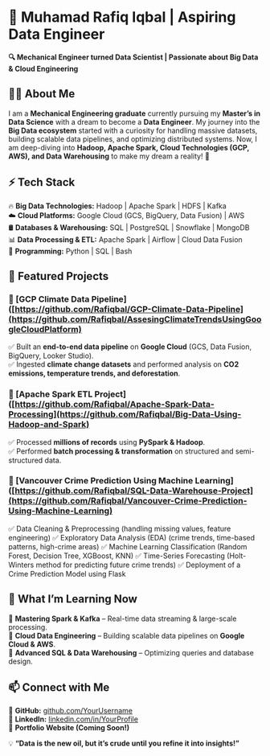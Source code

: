 # 🚀 Muhamad Rafiq Iqbal | Aspiring Data Engineer  

**🔍 Mechanical Engineer turned Data Scientist | Passionate about Big Data & Cloud Engineering**  

## 👨‍💻 About Me  
I am a **Mechanical Engineering graduate** currently pursuing my **Master’s in Data Science** with a dream to become a **Data Engineer**. My journey into the **Big Data ecosystem** started with a curiosity for handling massive datasets, building scalable data pipelines, and optimizing distributed systems. Now, I am deep-diving into **Hadoop, Apache Spark, Cloud Technologies (GCP, AWS), and Data Warehousing** to make my dream a reality! 🚀  

## ⚡ Tech Stack  
🔥 **Big Data Technologies:** Hadoop | Apache Spark | HDFS | Kafka  
☁️ **Cloud Platforms:** Google Cloud (GCS, BigQuery, Data Fusion) | AWS  
🛢 **Databases & Warehousing:** SQL | PostgreSQL | Snowflake | MongoDB  
📊 **Data Processing & ETL:** Apache Spark | Airflow | Cloud Data Fusion  
📌 **Programming:** Python | SQL | Bash  

## 📂 Featured Projects  
### 🔹 [GCP Climate Data Pipeline]([https://github.com/Rafiqbal/GCP-Climate-Data-Pipeline](https://github.com/Rafiqbal/AssesingClimateTrendsUsingGoogleCloudPlatform)
✅ Built an **end-to-end data pipeline** on **Google Cloud** (GCS, Data Fusion, BigQuery, Looker Studio).  
✅ Ingested **climate change datasets** and performed analysis on **CO2 emissions, temperature trends, and deforestation**.  

### 🔹 [Apache Spark ETL Project]([https://github.com/Rafiqbal/Apache-Spark-Data-Processing](https://github.com/Rafiqbal/Big-Data-Using-Hadoop-and-Spark)  
✅ Processed **millions of records** using **PySpark & Hadoop**.  
✅ Performed **batch processing & transformation** on structured and semi-structured data.  

### 🔹 [Vancouver Crime Prediction Using Machine Learning]([https://github.com/Rafiqbal/SQL-Data-Warehouse-Project](https://github.com/Rafiqbal/Vancouver-Crime-Prediction-Using-Machine-Learning)  
✅ Data Cleaning & Preprocessing (handling missing values, feature engineering)
✅ Exploratory Data Analysis (EDA) (crime trends, time-based patterns, high-crime areas)
✅ Machine Learning Classification (Random Forest, Decision Tree, XGBoost, KNN)
✅ Time-Series Forecasting (Holt-Winters method for predicting future crime trends)
✅ Deployment of a Crime Prediction Model using Flask  

## 🚀 What I’m Learning Now  
📌 **Mastering Spark & Kafka** – Real-time data streaming & large-scale processing.  
📌 **Cloud Data Engineering** – Building scalable data pipelines on **Google Cloud & AWS**.  
📌 **Advanced SQL & Data Warehousing** – Optimizing queries and database design.  

## 📫 Connect with Me  
🔗 **GitHub:** [github.com/YourUsername](https://github.com/Rafiqbal)  
🔗 **LinkedIn:** [linkedin.com/in/YourProfile](https://linkedin.com/in/rafiqbal)  
🔗 **Portfolio Website (Coming Soon!)**  

💡 **“Data is the new oil, but it’s crude until you refine it into insights!”**  

